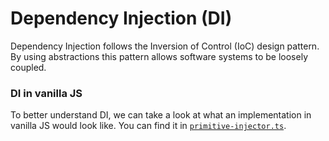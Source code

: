 # Dependency Injection (DI)

Dependency Injection follows the Inversion of Control (IoC) design pattern.
By using abstractions this pattern allows software systems to be loosely coupled.

### DI in vanilla JS

To better understand DI, we can take a look at what an implementation in vanilla JS would look like.
You can find it in [`primitive-injector.ts`](../scripts/primitive-injector.ts).
